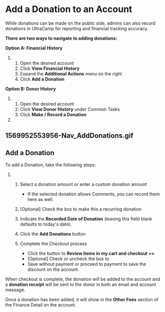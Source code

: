 # Add a Donation to an Account
While donations can be made on the public side, admins can also record donations in UltraCamp for reporting and financial tracking accuracy.  


**There are two ways to navigate to adding donations:** 


**Option A: Financial History**


1. 1. Open the desired account
	2. Click **View Financial History**
	3. Expand the **Additional Actions** menu on the right
	4. Click **Add a Donation**


**Option B: Donor History**


1. 1. Open the desired account
	2. Click **View Donor History** under Common Tasks
	3. Click **Make / Record a Donation**
2. 


## **1569952553956-Nav_AddDonations.gif**


## 


## **Add a Donation**


To add a Donation, take the following steps:


1. 1. Select a donation amount or enter a custom donation amount  
	
		* If the selected donation allows Comments, you can record them here as well.
	2. [Optional] Check the box to make this a recurring donation
	3. Indicate the **Recorded Date of Donation** (leaving this field blank defaults to today's date).
	4. Click the **Add Donations** button
	5. Complete the Checkout process
		* Click the button to **Review items in my cart and checkout >>**
		* [Optional] Check or uncheck the box to
		* Save without payment or proceed to payment to save the discount on the account.


When checkout is complete, the donation will be added to the account and a **donation receipt** will be sent to the donor in both an email and account message.


Once a donation has been added, it will show in the **Other Fees** section of the Finance Detail on the account.   
  



  
  



  
  



  
  


